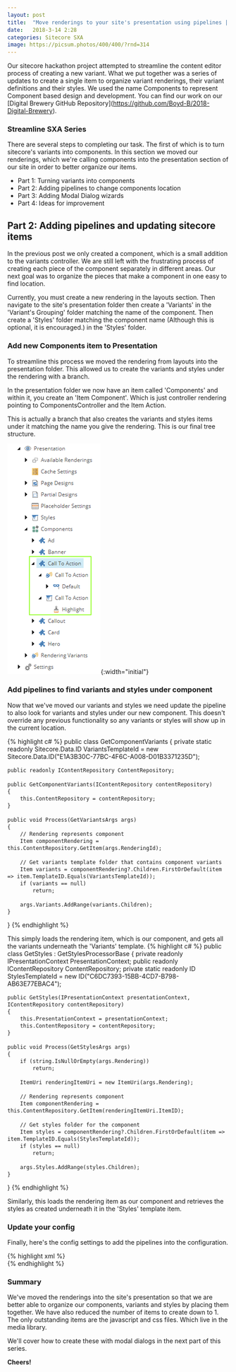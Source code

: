 ```yaml
---
layout: post
title:  "Move renderings to your site's presentation using pipelines | Streamline SXA | Part 1"
date:   2018-3-14 2:28
categories: Sitecore SXA
image: https://picsum.photos/400/400/?rnd=314
---
```


Our sitecore hackathon project attempted to streamline the content editor process of creating a new variant. What we put together was a series of updates to create a single item to organize variant renderings, their variant definitions and their styles. We used the name Components to represent Component based design and development. You can find our work on our \[Digital Brewery GitHub Repository\](https://github.com/Boyd-B/2018-Digital-Brewery).

### Streamline SXA Series  
There are several steps to completing our task. The first of which is to turn sitecore's variants into components. In this section we moved our renderings, which we're calling components into the presentation section of our site in order to better organize our items.

* Part 1: Turning variants into components
* Part 2: Adding pipelines to change components location
* Part 3: Adding Modal Dialog wizards
* Part 4: Ideas for improvement

## Part 2: Adding pipelines and updating sitecore items  

In the previous post we only created a component, which is a small addition to the variants controller. We are still left with the frustrating process of creating each piece of the component separately in different areas. Our next goal was to organize the pieces that make a component in one easy to find location.

Currently, you must create a new rendering in the layouts section. Then navigate to the site's presentation folder then create a 'Variants' in the 'Variant's Grouping' folder matching the name of the component. Then create a 'Styles' folder matching the component name (Although this is optional, it is encouraged.) in the 'Styles' folder.

### Add new Components item to Presentation
To streamline this process we moved the rendering from layouts into the presentation folder. This allowed us to create the variants and styles under the rendering with a branch. 

In the presentation folder we now have an item called 'Components' and within it, you create an 'Item Component'. Which is just controller rendering pointing to ComponentsController and the Item Action. 

This is actually a branch that also creates the variants and styles items under it matching the name you give the rendering. This is our final tree structure.
<br/>

![Components](/images/streamline/Component-Tree-Structure.png){:width="initial"}

### Add pipelines to find variants and styles under component
Now that we've moved our variants and styles we need update the pipeline to also look for variants and styles under our new component. This doesn't override any previous functionality so any variants or styles will show up in the current location.

{% highlight c# %}
public class GetComponentVariants
{
    private static readonly Sitecore.Data.ID VariantsTemplateId = new Sitecore.Data.ID("E1A3B30C-77BC-4F6C-A008-D01B3371235D");

    public readonly IContentRepository ContentRepository;
        
    public GetComponentVariants(IContentRepository contentRepository)
    {
        this.ContentRepository = contentRepository;
    }

    public void Process(GetVariantsArgs args)
    {
        // Rendering represents component
        Item componentRendering = this.ContentRepository.GetItem(args.RenderingId);
            
        // Get variants template folder that contains component variants
        Item variants = componentRendering?.Children.FirstOrDefault(item => item.TemplateID.Equals(VariantsTemplateId));
        if (variants == null)
            return;

        args.Variants.AddRange(variants.Children);
    }
}
{% endhighlight %}

This simply loads the rendering item, which is our component, and gets all the variants underneath the 'Variants' template.
{% highlight c# %}
public class GetStyles : GetStylesProcessorBase
{
    private readonly IPresentationContext PresentationContext;
    public readonly IContentRepository ContentRepository;
    private static readonly ID StylesTemplateId = new ID("C6DC7393-15BB-4CD7-B798-AB63E77EBAC4");

    public GetStyles(IPresentationContext presentationContext, IContentRepository contentRepository)
    {
        this.PresentationContext = presentationContext;
        this.ContentRepository = contentRepository;
    }

    public void Process(GetStylesArgs args)
    {
        if (string.IsNullOrEmpty(args.Rendering))
            return;

        ItemUri renderingItemUri = new ItemUri(args.Rendering);
            
        // Rendering represents component
        Item componentRendering = this.ContentRepository.GetItem(renderingItemUri.ItemID);
            
        // Get styles folder for the component
        Item styles = componentRendering?.Children.FirstOrDefault(item => item.TemplateID.Equals(StylesTemplateId));
        if (styles == null)
            return;
            
        args.Styles.AddRange(styles.Children);
    }
}
{% endhighlight %}

Similarly, this loads the rendering item as our component and retrieves the styles as created underneath it in the 'Styles' template item.

### Update your config
Finally, here's the config settings to add the pipelines into the configuration.

{% highlight xml %}
<configuration xmlns:patch="http://www.sitecore.net/xmlconfig/">
  <sitecore>
    <pipelines>
      <getVariants>
        <processor type="YourSolution.Feature.Components.Pipelines.GetVariants.GetComponentVariants, YourSolution.Feature.Components" resolve="true"/>
      </getVariants>
        <getStyles>
            <processor type="YourSolution.Feature.Components.Pipelines.GetStyles.GetStyles, YourSolution.Feature.Components" resolve="true" />           
        </getStyles>
    </pipelines>
  </sitecore>
</configuration>
{% endhighlight %}

### Summary
We've moved the renderings into the site's presentation so that we are better able to organize our components, variants and styles by placing them together. We have also reduced the number of items to create down to 1. The only outstanding items are the javascript and css files. Which live in the media library.

We'll cover how to create these with modal dialogs in the next part of this series.

**Cheers!**
